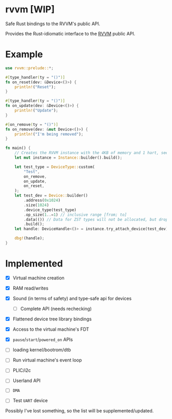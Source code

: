 # rvvm [WIP]

Safe Rust bindings to the RVVM's public API.

Provides the Rust-idiomatic interface to the [RVVM](https://github.com/lekkit/rvvm) public API.

# Example

```rust
use rvvm::prelude::*;

#[type_handler(ty = "()")]
fn on_reset(dev: &Device<()>) {
    println!("Reset");
}

#[type_handler(ty = "()")]
fn on_update(dev: &Device<()>) {
    println!("Update");
}

#[on_remove(ty = "()")]
fn on_remove(dev: &mut Device<()>) {
    println!("I'm being removed");
}

fn main() {
    // Creates the RVVM instance with the 4KB of memory and 1 hart, see `rvvm::builders::instance::InstanceBuilder` documentation for more detailed information or use the `rvvm::instance::Instance::new` for direct creation
    let mut instance = Instance::builder().build();

    let test_type = DeviceType::custom(
        "Test",
        on_remove,
        on_update,
        on_reset,
    );
    let test_dev = Device::builder()
        .address(0x1024)
        .size(1024)
        .device_type(test_type)
        .op_size(1..=1) // inclusive range [from; to]
        .data(()) // Data for ZST types will not be allocated, but dropped
        .build();
    let handle: DeviceHandle<()> = instance.try_attach_device(test_dev).expect("Failed to attach MMIO device");

    dbg!(handle);
}
```

# Implemented

- [x] Virtual machine creation
- [x] RAM read/writes
- [x] Sound (in terms of safety) and type-safe api for devices
  - [ ] Complete API (needs rechecking)
- [x] Flattened device tree library bindings
- [x] Access to the virtual machine's FDT
- [x] `pause`/`start`/`powered_on` APIs

- [ ] loading kernel/bootrom/dtb
- [ ] Run virtual machine's event loop
- [ ] PLIC/i2c
- [ ] Userland API
- [ ] `DMA`
- [ ] Test `UART` device

Possibly I've lost something, so the list will be supplemented/updated. 
